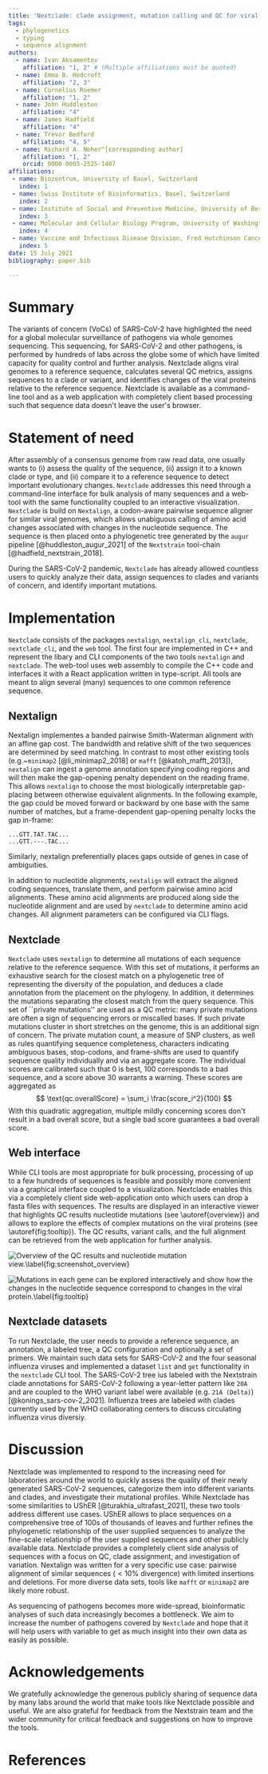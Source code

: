 ```yaml
---
title: 'Nextclade: clade assignment, mutation calling and QC for viral genomes'
tags:
  - phylogenetics
  - typing
  - sequence alignment
authors:
  - name: Ivan Aksamentov
    affiliation: "1, 2" # (Multiple affiliations must be quoted)
  - name: Emma B. Hodcroft
    affiliation: "2, 3"
  - name: Cornelius Roemer
    affiliation: "1, 2"
  - name: John Huddleston
    affiliation: "4"
  - name: James Hadfield
    affiliation: "4"
  - name: Trevor Bedford
    affiliation: "4, 5"
  - name: Richard A. Neher^[corresponding author]
    affiliation: "1, 2"
    orcid: 0000-0003-2525-1407
affiliations:
 - name: Biozentrum, University of Basel, Switzerland
   index: 1
 - name: Swiss Institute of Bioinformatics, Basel, Switzerland
   index: 2
 - name: Institute of Social and Preventive Medicine, University of Bern, Bern, Switzerland
   index: 3
 - name: Molecular and Cellular Biology Program, University of Washington, Seattle, WA, USA
   index: 4
 - name: Vaccine and Infectious Disease Division, Fred Hutchinson Cancer Research Center, Seattle, WA, USA
   index: 5
date: 15 July 2021
bibliography: paper.bib

---
```


# Summary

The variants of concern (VoCs) of SARS-CoV-2 have highlighted the need for a global molecular surveillance of pathogens via whole genomes sequencing.
This sequencing, for SARS-CoV-2 and other pathogens, is performed by hundreds of labs across the globe some of which have limited capacity for quality control and further analysis.
Nextclade aligns viral genomes to a reference sequence, calculates several QC metrics, assigns sequences to a clade or variant, and identifies changes of the viral proteins relative to the reference sequence.
Nextclade is available as a command-line tool and as a web application with completely client based processing such that sequence data doesn't leave the user's browser.


# Statement of need

After assembly of a consensus genome from raw read data, one usually wants to (i) assess the quality of the sequence, (ii) assign it to a known clade or type, and (ii) compare it to a reference sequence to detect important evolutionary changes.
`Nextclade` addresses this need through a command-line interface for bulk analysis of many sequences and a web-tool with the same functionality coupled to an interactive visualization.
`Nextclade` is build on `Nextalign`, a codon-aware pairwise sequence aligner for similar viral genomes, which allows unabiguous calling of amino acid changes associated with changes in the nucleotide sequence.
The sequence is then placed onto a phylogenetic tree generated by the `augur` pipeline [@huddleston_augur_2021] of the `Nextstrain` tool-chain [@hadfield_nextstrain_2018].

During the SARS-CoV-2 pandemic, `Nextclade` has already allowed countless users to quickly analyze their data, assign sequences to clades and variants of concern, and identify important mutations.

# Implementation
`Nextclade` consists of the packages `nextalign`, `nextalign_cli`, `nextclade`, `nextclade_cli`, and the `web` tool.
The first four are implemented in C++ and represent the libary and CLI components of the two tools `nextalign` and `nextclade`.
The web-tool uses web assembly to compile the C++ code and interfaces it with a React application written in type-script.
All tools are meant to align several (many) sequences to one common reference sequence.

## Nextalign

Nextalign implementes a banded pairwise Smith-Waterman alignment with an affine gap cost.
The bandwidth and relative shift of the two sequences are determined by seed matching.
In contrast to most other existing tools (e.g.~`minimap2` [@li_minimap2_2018] or `mafft` [@katoh_mafft_2013]), `nextalign` can ingest a genome annotation specifying coding regions and will then make the gap-opening penalty dependent on the reading frame.
This allows `nextalign` to choose the most biologically interpretable gap-placing between otherwise equivalent alignments.
In the following example, the gap could be moved forward or backward by one base with the same number of matches, but a frame-dependent gap-opening penalty locks the gap in-frame:
```
...GTT.TAT.TAC...
...GTT.---.TAC...
```
Similarly, nextalign preferentially places gaps outside of genes in case of ambiguities.

In addition to nucleotide alignments, `nextalign` will extract the aligned coding sequences, translate them, and perform pairwise amino acid alignments.
These amino acid alignments are produced along side the nucleotide alignment and are used by `nextclade` to determine amino acid changes.
All alignment parameters can be configured via CLI flags.

## Nextclade

`Nextclade` uses `nextalign` to determine all mutations of each sequence relative to the reference sequence.
With this set of mutations, it performs an exhaustive search for the closest match on a phylogenetic tree of representing the diversity of the population, and deduces a clade annotation from the placement on the phylogeny.
In addition, it determines the mutations separating the closest match from the query sequence.
This set of ``private mutations'' are used as a QC metric: many private mutations are often a sign of sequencing errors or miscalled bases.
If such private mutations cluster in short stretches on the genome, this is an additional sign of concern.
The private mutation count, a measure of SNP clusters, as well as rules quantifying sequence completeness, characters indicating ambiguous bases, stop-codons, and frame-shifts are used to quantify sequence quality individually and via an aggregate score.
The individual scores are calibrated such that 0 is best, 100 corresponds to a bad sequence, and a score above 30 warrants a warning.
These scores are aggregated as
$$
\text{qc.overallScore} = \sum_i \frac{score_i^2}{100}
$$
With this quadratic aggregation, multiple mildly concerning scores don't result in a bad overall score, but a single bad score guarantees a bad overall score.

## Web interface

While CLI tools are most appropriate for bulk processing, processing of up to a few hundreds of sequences is feasible and possibly more convenient via a graphical interface coupled to a visualization.
Nextclade enables this via a completely client side web-application onto which users can drop a fasta files with sequences.
The results are displayed in an interactive viewer that highlights QC results nucleotide mutations (see \autoref{overview}) and allows to explore the effects of complex mutations on the viral proteins (see \autoref{fig:tooltip}).
The QC results, variant calls, and the full alignment can be retrieved from the web application for further analysis.

![Overview of the QC results and nucleotide mutation view.\label{fig:screenshot_overview}](figures/overview.png)

![Mutations in each gene can be explored interactively and show how the changes in the nucleotide sequence correspond to changes in the viral protein.\label{fig:tooltip}](figures/tooltip.png)

## Nextclade datasets

To run Nextclade, the user needs to provide a reference sequence, an annotation, a labeled tree, a QC configuration and optionally a set of primers.
We maintain such data sets for SARS-CoV-2 and the four seasonal influenza viruses and implemented a dataset `list` and `get` functionality in the `nextclade` CLI tool.
The SARS-CoV-2 tree ius labeled with the Nextstrain clade annotations for SARS-CoV-2 following a year-letter pattern like `20A` and are coupled to the WHO variant label were available (e.g. `21A (Delta)`) [@konings_sars-cov-2_2021].
Influenza trees are labeled with clades currently used by the WHO collaborating centers to discuss circulating influenza virus diversiy.


# Discussion

Nextclade was implemented to respond to the increasing need for laboratories around the world to quickly assess the quality of their newly generated SARS-CoV-2 sequences, categorize them into different variants and clades, and investigate their mutational profiles.
While Nextclade has some similarities to UShER [@turakhia_ultrafast_2021], these two tools address different use cases.
UShER allows to place sequences on a comprehensive tree of 100s of thousands of leaves and further refines the phylogenetic relationship of the user supplied sequences to analyze the fine-scale relationship of the user supplied sequences and other publicly available data.
Nextclade provides a completely client side analysis of sequences with a focus on QC, clade assignment, and investigation of variation.
Nextalign was written for a very specific use case: pairwise alignment of similar sequences ($<10\%$ divergence) with limited insertions and deletions.
For more diverse data sets, tools like `mafft` or `minimap2` are likely more robust.

As sequencing of pathogens becomes more wide-spread, bioinformatic analyses of such data increasingly becomes a bottleneck.
We aim to increase the number of pathogens covered by `Nextclade` and hope that it will help users with variable to get as much insight into their own data as easily as possible.


# Acknowledgements

We gratefully acknowledge the generous publicly sharing of sequence data by many labs around the world that make tools like Nextclade possible and useful.
We are also grateful for feedback from the Nextstrain team and the wider community for critical feedback and suggestions on how to improve the tools.

# References
